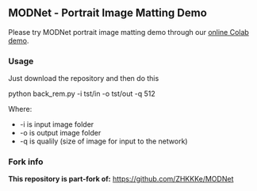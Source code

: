 ## MODNet - Portrait Image Matting Demo
Please try MODNet portrait image matting demo through our [online Colab demo](https://colab.research.google.com/drive/1GANpbKT06aEFiW-Ssx0DQnnEADcXwQG6?usp=sharing).

### Usage
Just download the repository and then do this

python back_rem.py -i tst/in -o tst/out -q 512

Where:  
- -i is input image folder
- -o is output image folder
- -q is qualily (size of image for input to the network)

### Fork info
**This repository is part-fork of:** 
https://github.com/ZHKKKe/MODNet
